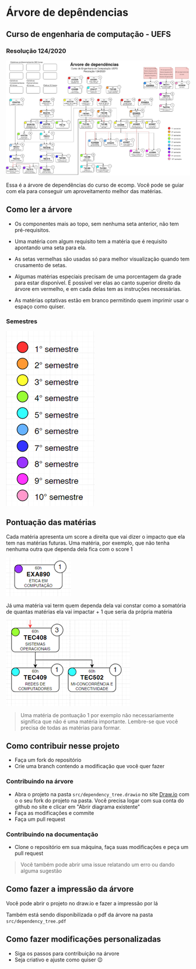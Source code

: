 # Árvore de depêndencias

## Curso de engenharia de computação - UEFS

### Resolução 124/2020

![Diagrama](/images/dependency_tree.jpg)

Essa é a árvore de dependências do curso de ecomp. Você pode se guiar com ela para conseguir um aproveitamento melhor das matérias.

## Como ler a árvore

- Os componentes mais ao topo, sem nenhuma seta anterior, não tem pré-requisitos.

- Uma matéria com algum requisito tem a matéria que é requisito apontando uma seta para ela.

- As setas vermelhas são usadas só para melhor visualização quando tem crusamento de setas.

- Algumas matérias especiais precisam de uma porcentagem da grade para estar disponível. É possível ver elas ao canto superior direito da árvore em vermelho, e em cada delas tem as instruções necessárias.

- As matérias optativas estão em branco permitindo quem imprimir usar o espaço como quiser.

### Semestres

![Diagrama](/images/semestres.png)

## Pontuação das matérias

Cada matéria apresenta um score a direita que vai dizer o impacto que ela tem nas matérias futuras.
Uma matéria, por exemplo, que não tenha nenhuma outra que dependa dela fica com o score 1

![Diagrama](/images/etica.png)

Já uma matéria vai term quem dependa dela vai constar como a somatória de quantas matérias ela vai impactar + 1 que seria da própria matéria

![Diagrama](/images/so.png)

> Uma matéria de pontuação 1 por exemplo não necessariamente significa que não é uma matéria importante. Lembre-se que você precisa de todas as matérias para formar.

## Como contribuir nesse projeto

- Faça um fork do repositório
- Crie uma branch contendo a modificação que você quer fazer

### Contribuindo na árvore

- Abra o projeto na pasta `src/dependency_tree.drawio` no site [Draw.io](https://app.diagrams.net/) com o o seu fork do projeto na pasta. Você precisa logar com sua conta do github no site e clicar em "Abrir diagrama existente"
- Faça as modificações e commite
- Faça um pull request

### Contribuindo na documentação

- Clone o repositório em sua máquina, faça suas modificações e peça um pull request

> Você também pode abrir uma issue relatando um erro ou dando alguma sugestão

## Como fazer a impressão da árvore

Você pode abrir o projeto no draw.io e fazer a impressão por lá

Também está sendo disponibilizada o pdf da árvore na pasta `src/dependency_tree.pdf`

## Como fazer modificações personalizadas

- Siga os passos para contribuição na árvore
- Seja criativo e ajuste como quiser 😉
